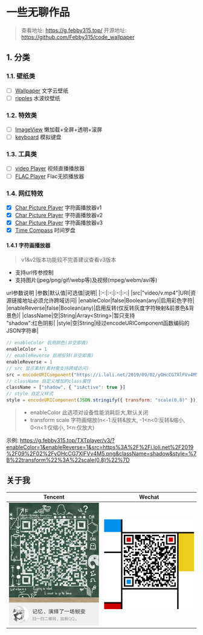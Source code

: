 # 一些无聊作品

> 查看地址: <https://g.febby315.top/>
> 开源地址: <https://github.com/Febby315/code_wallpaper>

## 1. 分类

### 1.1. 壁纸类

- [ ] [Wallpaper](./wallpaper1/) 文字云壁纸
- [ ] [ripples](./ripples/) 水波纹壁纸

### 1.2. 特效类

- [ ] [ImageView](./ImageView/) 懒加载+全屏+透明+滚屏
- [ ] [keyboard](./keyboard/) 模拟键盘

### 1.3. 工具类

- [ ] [video Player](./player/index.html) 视频直播播放器
- [ ] [FLAC Player](./player/music.html) Flac无损播放器

### 1.4. 网红特效

- [x] [Char Picture Player](./TXTplayer/) 字符画播放器v1
- [x] [Char Picture Player](./TXTplayer/v2.html) 字符画播放器v2
- [x] [Char Picture Player](./TXTplayer/v3/index.html) 字符画播放器v3
- [x] [Time Compass](./date/) 时间罗盘

#### 1.4.1 字符画播放器

> v1&v2版本功能较不完善建议查看v3版本

- 支持url传参控制
- 支持图片(jpeg/png/gif/webp等)及视频(mpeg/webm/avi等)

url参数说明
|参数|默认值|可选值|说明|
|:-:|:-:|:-:|:-:|
|src|"video/v.mp4"|URI|资源链接地址必须允许跨域访问|
|enableColor|false|Boolean(any)|启用彩色字符|
|enableReverse|false|Boolean(any)|启用反转(仅反转灰度字符映射&前景色&背景色)|
|className|空|String\|Array\<String\>|暂只支持<br/>"shadow":红色阴影|
|style|空|String|经过encodeURIComponent函数编码的JSON字符串|

``` js
// enableColor 启用颜色(非空即真)
enableColor = 1
// enableReverse 启用反转(非空即真)
enableReverse = 1
// src 显示素材(素材需支持跨域访问)
src = encodeURIComponent("https://i.loli.net/2019/09/02/yOHcCG7XlFVv4M5.png")
// className 自定义增加的class属性
className = ["shadow", { "isActive": true }]
// style 自定义样式
style = encodeURIComponent(JSON.stringify({ transform: "scale(0.8)" }))
```

> - enableColor 此选项对设备性能消耗巨大,默认关闭
> - transform scale 字符画缩放(n<-1:反转&放大, -1<n<0:反转&缩小, 0<n<1:仅缩小, 1<n:仅放大)

示例:
<a href="https://g.febby315.top/TXTplayer/v3/?enableColor=1&enableReverse=1&src=https%3A%2F%2Fi.loli.net%2F2019%2F09%2F02%2FyOHcCG7XlFVv4M5.png&className=shadow&style=%7B%22transform%22%3A%22scale(0.8)%22%7D">
https://g.febby315.top/TXTplayer/v3/?enableColor=1&enableReverse=1&src=https%3A%2F%2Fi.loli.net%2F2019%2F09%2F02%2FyOHcCG7XlFVv4M5.png&className=shadow&style=%7B%22transform%22%3A%22scale(0.8)%22%7D
</a>

## 关于我

|Tencent|Wechat|
|:-:|:-:|
|<img src="./static/QQ.jpg" width="250">|<img src="./static/WX.jpg" width="250">|
